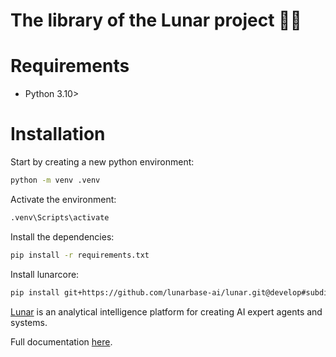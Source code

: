<!--
Copyright © 2024 Lunarbase (https://lunarbase.ai/) <contact@lunarbase.ai>

SPDX-License-Identifier: GPL-3.0-or-later
-->

# The library of the Lunar project 🌙💫

# Requirements

- Python 3.10>

# Installation

Start by creating a new python environment:

```bash
python -m venv .venv
```

Activate the environment:

```bash
.venv\Scripts\activate
```

Install the dependencies:

```bash
pip install -r requirements.txt
```

Install lunarcore:

```bash
pip install git+https://github.com/lunarbase-ai/lunar.git@develop#subdirectory=lunarbase/core
```



[Lunar](https://lunarbase.ai/) is an analytical intelligence platform for creating AI expert agents and systems.

Full documentation [here](https://lunarbase-ai.github.io/).
